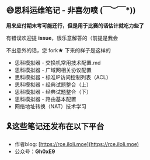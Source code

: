 ## 😅思科运维笔记 - 非喜勿喷 \(￣︶￣*\))

**用来应付期末考可能还行，但是用于比赛的话估计就吃力些了**

有错误欢迎提 **issue**，很乐意解答的（前提是我会

不出意外的话，您 fork★ 下来的样子是这样的 

- 思科模拟器 - 交换机常用技术配置.md
- 思科模拟器 - 广域网相关协议配置
- 思科模拟器 - 标准IP访问控制列表（ACL）
- 思科模拟器 - 经典试题整合（上）
- 思科模拟器 - 经典试题整合（下）
- 思科模拟器 - 路由基本配置
- 网络地址转换（NAT）技术学习

## 🎗️这些笔记还发布在以下平台

- 作者blog: [https://rce.iloli.moe](https://rce.iloli.moe)
- 公众号：**Gh0xE9**